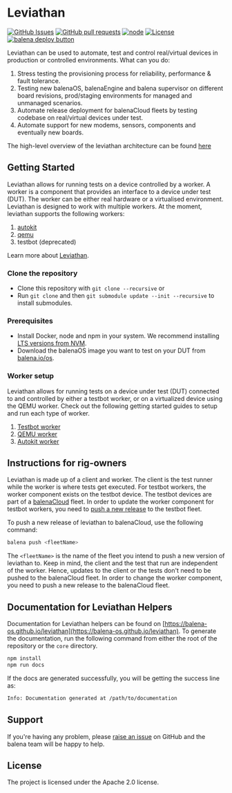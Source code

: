 # Leviathan

[![GitHub Issues](https://img.shields.io/github/issues/balena-io/leviathan.svg)](https://github.com/balena-io/leviathan/issues)
[![GitHub pull requests](https://img.shields.io/github/issues-pr/balena-io/leviathan.svg)](https://github.com/balena-io/leviathan/pulls)
[![node](https://img.shields.io/badge/node-v12.0.0-green.svg)](https://nodejs.org/download/release/v12.0.0/)
[![License](https://img.shields.io/badge/license-APACHE%202.0-blue.svg)](https://opensource.org/licenses/Apache-2.0)  [![balena deploy button](https://www.balena.io/deploy.svg)](https://dashboard.balena-cloud.com/deploy?repoUrl=https://github.com/balena-os/leviathan)

Leviathan can be used to automate, test and control real/virtual devices in production or controlled environments. What can you do:

1. Stress testing the provisioning process for reliability, performance & fault tolerance.
2. Testing new balenaOS, balenaEngine and balena supervisor on different board revisions, prod/staging environments for managed and unmanaged scenarios.
3. Automate release deployment for balenaCloud fleets by testing codebase on real/virtual devices under test.
4. Automate support for new modems, sensors, components and eventually new boards.


The high-level overview of the leviathan architecture can be found [here](./documentation/architecture.md)

## Getting Started

Leviathan allows for running tests on a device controlled by a worker. A worker is a component that provides an interface to a device under test (DUT). The worker can be either real hardware or a virtualised environment. Leviathan is designed to work with multiple workers. At the moment, leviathan supports the following workers: 

1. [autokit][quickstart-autokit]
2. [qemu][quickstart-qemu]
3. testbot (deprecated)

Learn more about [Leviathan](https://balena-os.github.io/leviathan/pages/Getting-Started/learn-more.html).

### Clone the repository

- Clone this repository with `git clone --recursive` or
- Run `git clone` and then `git submodule update --init --recursive` to install submodules.

### Prerequisites

- Install Docker, node and npm in your system. We recommend installing [LTS versions from NVM](https://github.com/nvm-sh/nvm#install--update-script).
- Download the balenaOS image you want to test on your DUT from [balena.io/os](https://balena.io/os#download).

### Worker setup

Leviathan allows for running tests on a device under test (DUT) connected to and controlled by either a testbot worker, or on a virtualized device using the QEMU worker. Check out the following getting started guides to setup and run each type of worker.

1. [Testbot worker][quickstart-testbot]
2. [QEMU worker][quickstart-qemu]
3. [Autokit worker][quickstart-autokit]

## Instructions for rig-owners

Leviathan is made up of a client and worker. The client is the test runner while the worker is where tests get executed. For testbot workers, the worker component exists on the testbot device. The testbot devices are part of a [balenaCloud](https://balena.io) fleet. In order to update the worker component for testbot workers, you need to [push a new release](https://www.balena.io/docs/learn/deploy/deployment/) to the testbot fleet.

To push a new release of leviathan to balenaCloud, use the following command:

```bash
balena push <fleetName>
```

The `<fleetName>` is the name of the fleet you intend to push a new version of leviathan to. Keep in mind, the client and the test that run are independent of the worker. Hence, updates to the client or the tests don't need to be pushed to the balenaCloud fleet. In order to change the worker component, you need to push a new release to the balenaCloud fleet.

## Documentation for Leviathan Helpers

Documentation for Leviathan helpers can be found on [https://balena-os.github.io/leviathan](https://balena-os.github.io/leviathan). To generate the documentation, run the following command from either the root of the repository or the `core` directory.

```bash
npm install
npm run docs
```

If the docs are generated successfully, you will be getting the success line as:

```bash
Info: Documentation generated at /path/to/documentation
```

## Support

If you're having any problem, please [raise an issue][newissue] on GitHub and the balena team will be happy to help.

## License

The project is licensed under the Apache 2.0 license.

[issues]: https://github.com/balena-io/leviathan/issues
[newissue]: https://github.com/balena-io/leviathan/issues/new
[source]: https://github.com/balena-io/leviathan
[quickstart-qemu]: https://balena-os.github.io/leviathan/pages/Getting-Started/quickstart/quickstart-qemu.html
[quickstart-testbot]: https://balena-os.github.io/leviathan/pages/Getting-Started/quickstart/quickstart-testbot.html
[quickstart-autokit]: https://balena-os.github.io/leviathan/pages/Getting-Started/quickstart/quickstart-autokit.html
